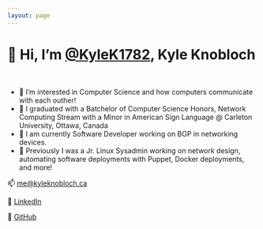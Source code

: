 ```yaml
---
layout: page
---
```


<h1> 👋 Hi, I’m <a href="https://github.com/kylek1782">@KyleK1782</a>, Kyle Knobloch</h1>
<br>

- 👀 I’m interested in Computer Science and how computers communicate with each outher!
- 🏫 I graduated with a Batchelor of Computer Science Honors, Network Computing Stream with a Minor in American Sign Language @ Carleton University, Ottawa, Canada
- ‍💼 I am currently  Software Developer working on BGP in networking devices.
- 🔨 Previously I was a  Jr. Linux Sysadmin working on network design, automating software deployments with Puppet, Docker deployments, and more!

📫 [me@kyleknobloch.ca](mailto:me@kyleknobloch.ca)

💬 [LinkedIn](https://www.linkedin.com/in/kylejknobloch/) 

🤖 [GitHub](https://github.com/KyleK1782)
